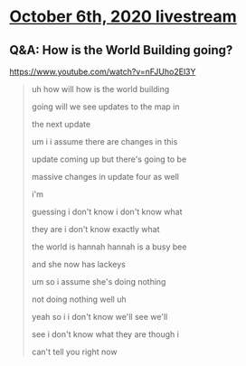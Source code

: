# [October 6th, 2020 livestream](../2020-10-06.md)
## Q&A: How is the World Building going?
https://www.youtube.com/watch?v=nFJUho2El3Y
> uh how will how is the world building
> 
> going will we see updates to the map in
> 
> the next update
> 
> um i i assume there are changes in this
> 
> update coming up but there's going to be
> 
> massive changes in update four as well
> 
> i'm
> 
> guessing i don't know i don't know what
> 
> they are i don't know exactly what
> 
> the world is hannah hannah is a busy bee
> 
> and she now has lackeys
> 
> um so i assume she's doing nothing
> 
> not doing nothing well uh
> 
> yeah so i i don't know we'll see we'll
> 
> see i don't know what they are though i
> 
> can't tell you right now
> 
